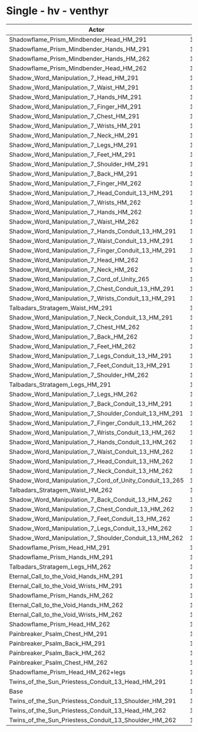 # Single - hv - venthyr
| Actor | DPS | Increase |
|---|:---:|:---:|
|Shadowflame_Prism_Mindbender_Head_HM_291|13095|17.54%|
|Shadowflame_Prism_Mindbender_Hands_HM_291|13060|17.23%|
|Shadowflame_Prism_Mindbender_Hands_HM_262|12873|15.55%|
|Shadowflame_Prism_Mindbender_Head_HM_262|12845|15.30%|
|Shadow_Word_Manipulation_7_Head_HM_291|12613|13.22%|
|Shadow_Word_Manipulation_7_Waist_HM_291|12577|12.89%|
|Shadow_Word_Manipulation_7_Hands_HM_291|12572|12.85%|
|Shadow_Word_Manipulation_7_Finger_HM_291|12555|12.70%|
|Shadow_Word_Manipulation_7_Chest_HM_291|12529|12.47%|
|Shadow_Word_Manipulation_7_Wrists_HM_291|12528|12.45%|
|Shadow_Word_Manipulation_7_Neck_HM_291|12510|12.29%|
|Shadow_Word_Manipulation_7_Legs_HM_291|12494|12.15%|
|Shadow_Word_Manipulation_7_Feet_HM_291|12479|12.01%|
|Shadow_Word_Manipulation_7_Shoulder_HM_291|12444|11.70%|
|Shadow_Word_Manipulation_7_Back_HM_291|12443|11.69%|
|Shadow_Word_Manipulation_7_Finger_HM_262|12410|11.40%|
|Shadow_Word_Manipulation_7_Head_Conduit_13_HM_291|12408|11.38%|
|Shadow_Word_Manipulation_7_Wrists_HM_262|12387|11.19%|
|Shadow_Word_Manipulation_7_Hands_HM_262|12384|11.16%|
|Shadow_Word_Manipulation_7_Waist_HM_262|12378|11.11%|
|Shadow_Word_Manipulation_7_Hands_Conduit_13_HM_291|12368|11.02%|
|Shadow_Word_Manipulation_7_Waist_Conduit_13_HM_291|12367|11.01%|
|Shadow_Word_Manipulation_7_Finger_Conduit_13_HM_291|12356|10.91%|
|Shadow_Word_Manipulation_7_Head_HM_262|12355|10.91%|
|Shadow_Word_Manipulation_7_Neck_HM_262|12355|10.90%|
|Shadow_Word_Manipulation_7_Cord_of_Unity_265|12345|10.81%|
|Shadow_Word_Manipulation_7_Chest_Conduit_13_HM_291|12330|10.68%|
|Shadow_Word_Manipulation_7_Wrists_Conduit_13_HM_291|12325|10.63%|
|Talbadars_Stratagem_Waist_HM_291|12325|10.63%|
|Shadow_Word_Manipulation_7_Neck_Conduit_13_HM_291|12312|10.51%|
|Shadow_Word_Manipulation_7_Chest_HM_262|12302|10.42%|
|Shadow_Word_Manipulation_7_Back_HM_262|12297|10.38%|
|Shadow_Word_Manipulation_7_Feet_HM_262|12292|10.33%|
|Shadow_Word_Manipulation_7_Legs_Conduit_13_HM_291|12288|10.30%|
|Shadow_Word_Manipulation_7_Feet_Conduit_13_HM_291|12274|10.17%|
|Shadow_Word_Manipulation_7_Shoulder_HM_262|12259|10.04%|
|Talbadars_Stratagem_Legs_HM_291|12253|9.99%|
|Shadow_Word_Manipulation_7_Legs_HM_262|12251|9.97%|
|Shadow_Word_Manipulation_7_Back_Conduit_13_HM_291|12245|9.92%|
|Shadow_Word_Manipulation_7_Shoulder_Conduit_13_HM_291|12241|9.88%|
|Shadow_Word_Manipulation_7_Finger_Conduit_13_HM_262|12206|9.57%|
|Shadow_Word_Manipulation_7_Wrists_Conduit_13_HM_262|12189|9.41%|
|Shadow_Word_Manipulation_7_Hands_Conduit_13_HM_262|12186|9.39%|
|Shadow_Word_Manipulation_7_Waist_Conduit_13_HM_262|12178|9.31%|
|Shadow_Word_Manipulation_7_Head_Conduit_13_HM_262|12171|9.25%|
|Shadow_Word_Manipulation_7_Neck_Conduit_13_HM_262|12153|9.09%|
|Shadow_Word_Manipulation_7_Cord_of_Unity_Conduit_13_265|12136|8.93%|
|Talbadars_Stratagem_Waist_HM_262|12131|8.89%|
|Shadow_Word_Manipulation_7_Back_Conduit_13_HM_262|12099|8.61%|
|Shadow_Word_Manipulation_7_Chest_Conduit_13_HM_262|12098|8.60%|
|Shadow_Word_Manipulation_7_Feet_Conduit_13_HM_262|12089|8.52%|
|Shadow_Word_Manipulation_7_Legs_Conduit_13_HM_262|12064|8.29%|
|Shadow_Word_Manipulation_7_Shoulder_Conduit_13_HM_262|12063|8.28%|
|Shadowflame_Prism_Head_HM_291|12058|8.24%|
|Shadowflame_Prism_Hands_HM_291|12027|7.96%|
|Talbadars_Stratagem_Legs_HM_262|12023|7.92%|
|Eternal_Call_to_the_Void_Hands_HM_291|11984|7.57%|
|Eternal_Call_to_the_Void_Wrists_HM_291|11901|6.83%|
|Shadowflame_Prism_Hands_HM_262|11844|6.31%|
|Eternal_Call_to_the_Void_Hands_HM_262|11805|5.96%|
|Eternal_Call_to_the_Void_Wrists_HM_262|11774|5.69%|
|Shadowflame_Prism_Head_HM_262|11758|5.55%|
|Painbreaker_Psalm_Chest_HM_291|11609|4.21%|
|Painbreaker_Psalm_Back_HM_291|11557|3.73%|
|Painbreaker_Psalm_Back_HM_262|11418|2.49%|
|Painbreaker_Psalm_Chest_HM_262|11393|2.26%|
|Shadowflame_Prism_Head_HM_262+legs|11187|0.42%|
|Twins_of_the_Sun_Priestess_Conduit_13_Head_HM_291|11162|0.20%|
|Base|11140|0.00%|
|Twins_of_the_Sun_Priestess_Conduit_13_Shoulder_HM_291|11023|-1.06%|
|Twins_of_the_Sun_Priestess_Conduit_13_Head_HM_262|10954|-1.68%|
|Twins_of_the_Sun_Priestess_Conduit_13_Shoulder_HM_262|10862|-2.50%|
